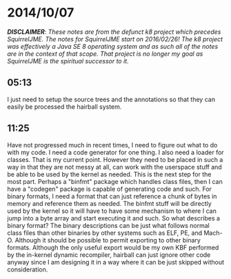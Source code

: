 # 2014/10/07

***DISCLAIMER***: _These notes are from the defunct k8 project which_
_precedes SquirrelJME. The notes for SquirrelJME start on 2016/02/26!_
_The k8 project was effectively a Java SE 8 operating system and as such_
_all of the notes are in the context of that scope. That project is no_
_longer my goal as SquirrelJME is the spiritual successor to it._

## 05:13

I just need to setup the source trees and the annotations so that they can
easily be processed the hairball system.

## 11:25

Have not progressed much in recent times, I need to figure out what to do with
my code. I need a code generator for one thing. I also need a loader for
classes. That is my current point. However they need to be placed in such a
way in that they are not messy at all, can work with the userspace stuff and
be able to be used by the kernel as needed. This is the next step for the most
part. Perhaps a "binfmt" package which handles class files, then I can have a
"codegen" package is capable of generating code and such. For binary formats,
I need a format that can just reference a chunk of bytes in memory and
reference them as needed. The binfmt stuff will be directly used by the kernel
so it will have to have some mechanism to where I can jump into a byte array
and start executing it and such. So what describes a binary format? The binary
descriptions can be just what follows normal class files than other binaries
by other systems such as ELF, PE, and Mach-O. Although it should be possible
to permit exporting to other binary formats. Although the only useful export
would be my own KBF performed by the in-kernel dynamic recompiler, hairball
can just ignore other code anyway since I am designing it in a way where it
can be just skipped without consideration.

